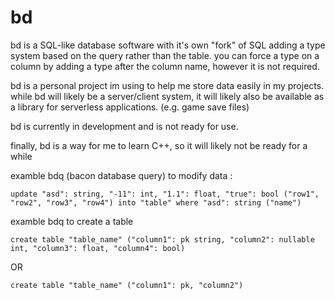 # bd
bd is a SQL-like database software with it's own "fork" of SQL adding a type system based on the query rather than the table.
you can force a type on a column by adding a type after the column name, however it is not required.

bd is a personal project im using to help me store data easily in my projects.
while bd will likely be a server/client system, it will likely also be available as a library for serverless applications. (e.g. game save files)

bd is currently in development and is not ready for use.

finally, bd is a way for me to learn C++, so it will likely not be ready for a while


examble bdq (bacon database query) to modify data :
```
update "asd": string, "-11": int, "1.1": float, "true": bool ("row1", "row2", "row3", "row4") into "table" where "asd": string ("name")
```


examble bdq to create a table
```
create table "table_name" ("column1": pk string, "column2": nullable int, "column3": float, "column4": bool)
```
OR 
```
create table "table_name" ("column1": pk, "column2")
```